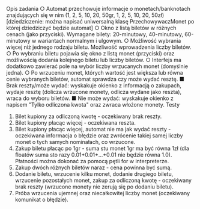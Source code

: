 Opis zadania
○ Automat przechowuje informacje o monetach/banknotach znajdujących się w
nim (1, 2, 5, 10, 20, 50gr, 1, 2, 5, 10, 20, 50zł) [dziedziczenie: można napisać
uniwersalną klasę PrzechowywaczMonet po której dziedziczyć będzie automat]
○ Okno z listą biletów w różnych cenach (jako przyciski). Wymagane bilety:
20-minutowy, 40-minutowy, 60-minutowy w wariantach normalnym i ulgowym.
○ Możliwość wybrania więcej niż jednego rodzaju biletu. Możliwość
wprowadzenia liczby biletów.
○ Po wybraniu biletu pojawia się okno z listą monet (przyciski) oraz
możliwością dodania kolejnego biletu lub liczby biletów.
○ Interfejs ma dodatkowo zawierać pole na wybór liczby wrzucanych
monet (domyślnie jedna).
○ Po wrzuceniu monet, których wartość jest większa lub równa cenie
wybranych biletów, automat sprawdza czy może wydać resztę.
■ Brak reszty/może wydać: wyskakuje okienko z informacją o zakupach, wydaje
resztę (dolicza wrzucone monety, odlicza wydane jako reszta), wraca do
wyboru biletów.
■ Nie może wydać: wyskakuje okienko z napisem "Tylko odliczona kwota"
oraz zwraca włożone monety.
Testy
1. Bilet kupiony za odliczoną kwotę - oczekiwany brak reszty.
2. Bilet kupiony płacąc więcej - oczekiwana reszta.
3. Bilet kupiony płacąc więcej, automat nie ma jak wydać reszty - oczekiwana
informacja o błędzie oraz zwrócenie takiej samej liczby monet o tych
samych nominałach, co wrzucone.
4. Zakup biletu płacąc po 1gr - suma stu monet 1gr ma być równa 1zł (dla floatów
suma sto razy 0.01+0.01+...+0.01 nie będzie równa 1.0). Płatności można dokonać
za pomocą pętli for w interpreterze.
5. Zakup dwóch różnych biletów naraz - cena powinna być sumą.
6. Dodanie biletu, wrzucenie kilku monet, dodanie drugiego biletu, wrzucenie
pozostałych monet, zakup za odliczoną kwotę - oczekiwany brak reszty
(wrzucone monety nie zerują się po dodaniu biletu).
7. Próba wrzucenia ujemnej oraz niecałkowitej liczby monet (oczekiwany komunikat
o błędzie).

